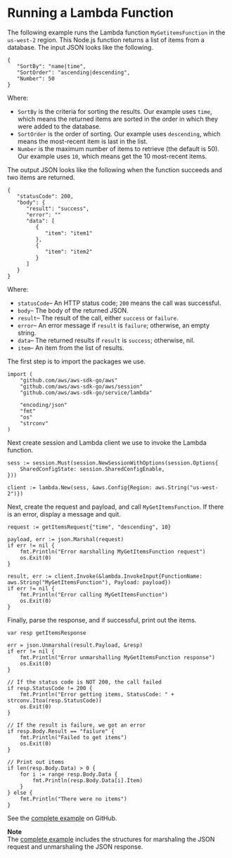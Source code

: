 # Running a Lambda Function<a name="lambda-go-example-run-function"></a>

The following example runs the Lambda function `MyGetitemsFunction` in the `us-west-2` region\. This Node\.js function returns a list of items from a database\. The input JSON looks like the following\.

```
{
   "SortBy": "name|time",
   "SortOrder": "ascending|descending",
   "Number": 50
}
```

Where:
+  `SortBy` is the criteria for sorting the results\. Our example uses `time`, which means the returned items are sorted in the order in which they were added to the database\.
+  `SortOrder` is the order of sorting\. Our example uses `descending`, which means the most\-recent item is last in the list\.
+  `Number` is the maximum number of items to retrieve \(the default is 50\)\. Our example uses `10`, which means get the 10 most\-recent items\.

The output JSON looks like the following when the function succeeds and two items are returned\.

```
{
   "statusCode": 200,
   "body": {
      "result": "success",
      "error": ""
      "data": [
         {
            "item": "item1"
         },
         {
            "item": "item2"
         }
      ]
   }
}
```

Where:
+  `statusCode`– An HTTP status code; `200` means the call was successful\.
+  `body`– The body of the returned JSON\.
+  `result`– The result of the call, either `success` or `failure`\.
+  `error`– An error message if `result` is `failure`; otherwise, an empty string\.
+  `data`– The returned results if `result` is `success`; otherwise, nil\.
+  `item`– An item from the list of results\.

The first step is to import the packages we use\.

```
import (
    "github.com/aws/aws-sdk-go/aws"
    "github.com/aws/aws-sdk-go/aws/session"
    "github.com/aws/aws-sdk-go/service/lambda"
    
    "encoding/json"
    "fmt"
    "os"
    "strconv"
)
```

Next create session and Lambda client we use to invoke the Lambda function\.

```
sess := session.Must(session.NewSessionWithOptions(session.Options{
    SharedConfigState: session.SharedConfigEnable,
}))

client := lambda.New(sess, &aws.Config{Region: aws.String("us-west-2")})
```

Next, create the request and payload, and call `MyGetItemsFunction`\. If there is an error, display a message and quit\.

```
request := getItemsRequest{"time", "descending", 10}

payload, err := json.Marshal(request)
if err != nil {
    fmt.Println("Error marshalling MyGetItemsFunction request")
    os.Exit(0)
}

result, err := client.Invoke(&lambda.InvokeInput{FunctionName: aws.String("MyGetItemsFunction"), Payload: payload})
if err != nil {
    fmt.Println("Error calling MyGetItemsFunction")
    os.Exit(0)
}
```

Finally, parse the response, and if successful, print out the items\.

```
var resp getItemsResponse

err = json.Unmarshal(result.Payload, &resp)
if err != nil {
    fmt.Println("Error unmarshalling MyGetItemsFunction response")
    os.Exit(0)
}

// If the status code is NOT 200, the call failed
if resp.StatusCode != 200 {
    fmt.Println("Error getting items, StatusCode: " + strconv.Itoa(resp.StatusCode))
    os.Exit(0)
}

// If the result is failure, we got an error
if resp.Body.Result == "failure" {
    fmt.Println("Failed to get items")
    os.Exit(0)
}

// Print out items
if len(resp.Body.Data) > 0 {
    for i := range resp.Body.Data {
        fmt.Println(resp.Body.Data[i].Item)
    }
} else {
    fmt.Println("There were no items")
}
```

See the [complete example](https://github.com/awsdocs/aws-doc-sdk-examples/blob/main/go/example_code/lambda/aws-go-sdk-lambda-example-run-function.go) on GitHub\.

**Note**  
The [complete example](https://github.com/awsdocs/aws-doc-sdk-examples/blob/main/go/example_code/lambda/aws-go-sdk-lambda-example-run-function.go) includes the structures for marshaling the JSON request and unmarshaling the JSON response\.